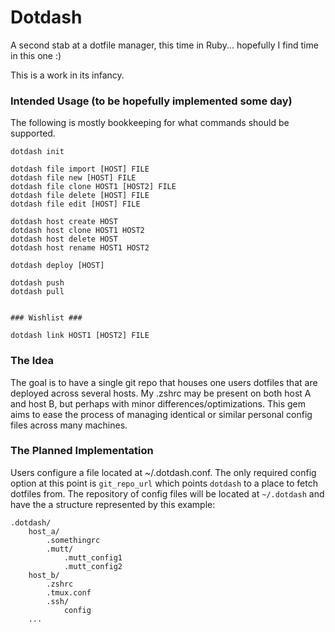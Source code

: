 Dotdash
=======

A second stab at a dotfile manager, this time in Ruby... hopefully I find time in this one :)

This is a work in its infancy.


### Intended Usage (to be hopefully implemented some day) ###

The following is mostly bookkeeping for what commands should be supported.

```
dotdash init

dotdash file import [HOST] FILE
dotdash file new [HOST] FILE
dotdash file clone HOST1 [HOST2] FILE
dotdash file delete [HOST] FILE
dotdash file edit [HOST] FILE

dotdash host create HOST
dotdash host clone HOST1 HOST2
dotdash host delete HOST
dotdash host rename HOST1 HOST2

dotdash deploy [HOST]

dotdash push
dotdash pull


### Wishlist ###

dotdash link HOST1 [HOST2] FILE
```


### The Idea ###

The goal is to have a single git repo that houses one users dotfiles that are
deployed across several hosts.  My .zshrc may be present on both host A and host
B, but perhaps with minor differences/optimizations.  This gem aims to ease the
process of managing identical or similar personal config files across many
machines.


### The Planned Implementation ###

Users configure a file located at ~/.dotdash.conf. The only required config
option at this point is `git_repo_url` which points `dotdash` to a place to
fetch dotfiles from.  The repository of config files will be located at
`~/.dotdash` and have the a structure represented by this example:

```
.dotdash/
    host_a/
        .somethingrc
        .mutt/
            .mutt_config1
            .mutt_config2
    host_b/
        .zshrc
        .tmux.conf
        .ssh/
            config
    ...
```
